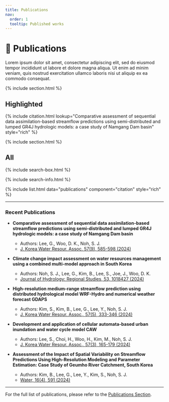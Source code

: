 ```yaml
---
title: Publications
nav:
  order: 1
  tooltip: Published works
---
```


# 📰 Publications

Lorem ipsum dolor sit amet, consectetur adipiscing elit, sed do eiusmod tempor incididunt ut labore et dolore magna aliqua.
Ut enim ad minim veniam, quis nostrud exercitation ullamco laboris nisi ut aliquip ex ea commodo consequat.

{% include section.html %}

## Highlighted

{% include citation.html lookup="Comparative assessment of sequential data assimilation-based streamflow predictions using semi-distributed and lumped GR4J hydrologic models: a case study of Namgang Dam basin" style="rich" %}

{% include section.html %}

## All

{% include search-box.html %}

{% include search-info.html %}

{% include list.html data="publications" component="citation" style="rich" %}

---

### Recent Publications

- **Comparative assessment of sequential data assimilation-based streamflow predictions using semi-distributed and lumped GR4J hydrologic models: a case study of Namgang Dam basin**
  - Authors: Lee, G., Woo, D. K., Noh, S. J.
  - [J. Korea Water Resour. Assoc. 57(9), 585-598 (2024)](https://jkwra.or.kr/articles/article/JGEX/)

- **Climate change impact assessment on water resources management using a combined multi-model approach in South Korea**
  - Authors: Noh, S. J., Lee, G., Kim, B., Lee, S., Joe, J., Woo, D. K.
  - [Journal of Hydrology: Regional Studies, 53, 1018427 (2024)](https://doi.org/10.1016/j.ejrh.2024.101842)

- **High-resolution medium-range streamflow prediction using distributed hydrological model WRF-Hydro and numerical weather forecast GDAPS**
  - Authors: Kim, S., Kim, B., Lee, G., Lee, Y., Noh, S. J.
  - [J. Korea Water Resour. Assoc., 57(5), 333-346 (2024)](https://jkwra.or.kr/articles/article/mxyg/)

- **Development and application of cellular automata-based urban inundation and water cycle model CAW**
  - Authors: Lee, S., Choi, H., Woo, H., Kim, M., Noh, S. J.
  - [J. Korea Water Resour. Assoc., 57(3), 165-179 (2024)](https://jkwra.or.kr/articles/article/ym1P/)

- **Assessment of the Impact of Spatial Variability on Streamflow Predictions Using High-Resolution Modeling and Parameter Estimation: Case Study of Geumho River Catchment, South Korea**
  - Authors: Kim, B., Lee, G., Lee, Y., Kim, S., Noh, S. J.
  - [Water, 16(4), 591 (2024)](https://www.mdpi.com/2073-4441/16/4/591)

---

For the full list of publications, please refer to the [Publications Section](#all).
